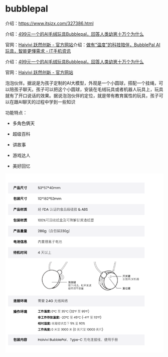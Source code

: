# bubblepal

介绍：https://www.itsjzx.com/327386.html

介绍：[499元一个的AI毛绒玩具Bubblepal，回答人类幼崽十万个为什么](https://baijiahao.baidu.com/s?id=1805337137291270457&wfr=spider&for=pc&searchword=bubblepal%20ai%E7%8E%A9%E5%85%B7)

官网：[Haivivi 跃然创新 - 官方网站](https://www.haivivi.cn/zh)介绍：[做有“温度”的科技陪伴，BubblePal AI玩具，智能更懂需求 - IT手机资讯](https://www.itsjzx.com/327386.html)

介绍：[499元一个的AI毛绒玩具Bubblepal，回答人类幼崽十万个为什么](https://baijiahao.baidu.com/s?id=1805337137291270457&wfr=spider&for=pc&searchword=bubblepal%20ai%E7%8E%A9%E5%85%B7)

官网：[Haivivi 跃然创新 - 官方网站](https://www.haivivi.cn/zh)

泡泡伙伴。据说是为孩子定制的AI大模型，外观是一个小圆球，搭配一个挂绳，可以陪孩子聊天。孩子可以把这个小圆球，安装在毛绒玩具或者机器人玩具上，玩具就有了开口说话的效果。据说泡泡伙伴的定位，就是带有教育属性的玩具，孩子可以在跟AI聊天的过程中学到一些知识

功能特点：

* 多角色俩天

* 超级百科

* 讲故事

* 游戏达人

* 美好回忆

![图片的替代文本](./assets/WX20240926-215007.png)
